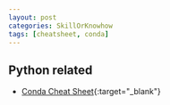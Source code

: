 ```yaml
---
layout: post
categories: SkillOrKnowhow
tags: [cheatsheet, conda]
---
```


## Python related

- [Conda Cheat Sheet](<https://docs.conda.io/projects/conda/en/4.6.0/_downloads/52a95608c49671267e40c689e0bc00ca/conda-cheatsheet.pdf>){:target="_blank"}

